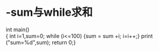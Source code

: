 # -sum与while求和
int main()   
{ int  i=1,sum=0;
 while (i<=100) 
 {sum = sum +i;
 i=i++;}
 print ("sum=%d",sum);
 return 0;}
